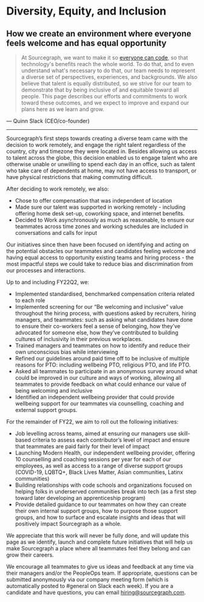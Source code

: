 # Diversity, Equity, and Inclusion

## How we create an environment where everyone feels welcome and has equal opportunity

> At Sourcegraph, we want to make it so [everyone can code](../direction/index.md), so that technology's benefits reach the whole world. To do that, and to even understand what's necessary to do that, our team needs to represent a diverse set of perspectives, experiences, and backgrounds. We also believe that talent is equally distributed, so we strive for our team to demonstrate that by being inclusive of and equitable toward all people. This page describes our efforts and commitments to work toward these outcomes, and we expect to improve and expand our plans here as we learn and grow.

— Quinn Slack (CEO/co-founder)

---

Sourcegraph’s first steps towards creating a diverse team came with the decision to work remotely, and engage the right talent regardless of the country, city and timezone they were located in. Besides allowing us access to talent across the globe, this decision enabled us to engage talent who are otherwise unable or unwilling to spend each day in an office, such as talent who take care of dependents at home, may not have access to transport, or have physical restrictions that making commuting difficult.

After deciding to work remotely, we also:

- Chose to offer compensation that was independent of location
- Made sure our talent was supported in working remotely - including offering home desk set-up, coworking space, and internet benefits.
- Decided to Work asynchronously as much as reasonable, to ensure our teammates across time zones and working schedules are included in conversations and calls for input

Our initiatives since then have been focused on identifying and acting on the potential obstacles our teammates and candidates feeling welcome and having equal access to opportunity existing teams and hiring process - the most impactful steps we could take to reduce bias and discrimination from our processes and interactions.

Up to and including FY22Q2, we:

- Implemented standardised, benchmarked compensation criteria related to each role
- Implemented screening for our “Be welcoming and inclusive” value throughout the hiring process, with questions asked by recruiters, hiring managers, and teammates: such as asking what candidates have done to ensure their co-workers feel a sense of belonging, how they’ve advocated for someone else, how they’ve contributed to building cultures of inclusivity in their previous workplaces.
- Trained managers and teammates on how to identify and reduce their own unconscious bias while interviewing
- Refined our guidelines around paid time off to be inclusive of multiple reasons for PTO: including wellbeing PTO, religious PTO, and life PTO.
- Asked all teammates to participate in an anonymous survey around what could be improved in our culture and ways of working, allowing all teammates to provide feedback on what could enhance our value of being welcoming and inclusive
- Identified an independent wellbeing provider that could provide wellbeing support for our teammates via counselling, coaching and external support groups.

For the remainder of FY22, we aim to roll out the following initiatives:

- Job levelling across teams, aimed at ensuring our managers use skill-based criteria to assess each contributor’s level of impact and ensure that teammates are paid fairly for their level of impact
- Launching Modern Health, our independent wellbeing provider, offering 10 counselling and coaching sessions per year for each of our employees, as well as access to a range of diverse support groups (COVID-19, LQBTQ+, Black Lives Matter, Asian communities, Latinx communities)
- Building relationships with code schools and organizations focused on helping folks in underserved communities break into tech (as a first step toward later developing an apprenticeship program)
- Provide detailed guidance to our teammates on how they can create their own internal support groups, how to purpose those support groups, and how to surface and escalate insights and ideas that will positively impact Sourcegraph as a whole.

We appreciate that this work will never be fully done, and will update this page as we identify, launch and complete future initiatives that will help us make Sourcegraph a place where all teammates feel they belong and can grow their careers.

We encourage all teammates to give us ideas and feedback at any time via their managers and/or the PeopleOps team. If appropriate, questions can be submitted anonymously via our company meeting form (which is automatically posted to #general on Slack each week).
If you are a candidate and have questions, you can email [hiring@sourcegraph.com](mailto:hiring@sourcegraph.com).
